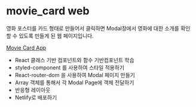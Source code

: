 # movie_card web

영화 포스터를 카드 형태로 만들어서 클릭하면 Modal창에서 영화에 대한 소개를 확인할 수 있도록 만들게 된 웹 페이지입니다.  


[Movie Card App](https://movie-kang.netlify.app/)
- React 클래스 기반 컴포넌트와 함수 기반컴포넌트 학습
- styled-component 를 사용하여 스타일 적용하기
- React-router-dom 을 사용하여 Modal 페이지 만들기
- Array 객체를 통해서 각 Modal Page에 객체 전달하기
- 반응형 레이아웃
- Netlify로 배포하기